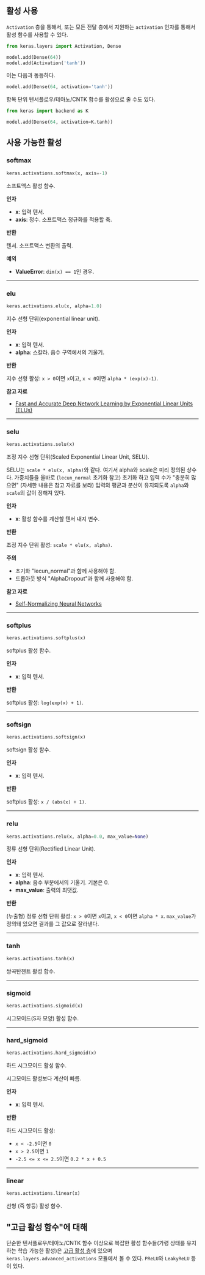 
## 활성 사용

`Activation` 층을 통해서, 또는 모든 전달 층에서 지원하는 `activation` 인자를 통해서 활성 함수를 사용할 수 있다.

```python
from keras.layers import Activation, Dense

model.add(Dense(64))
model.add(Activation('tanh'))
```

이는 다음과 동등하다.

```python
model.add(Dense(64, activation='tanh'))
```

항목 단위 텐서플로우/테아노/CNTK 함수를 활성으로 줄 수도 있다.

```python
from keras import backend as K

model.add(Dense(64, activation=K.tanh))
```

## 사용 가능한 활성

### softmax


```python
keras.activations.softmax(x, axis=-1)
```


소프트맥스 활성 함수.

__인자__

- __x__: 입력 텐서.
- __axis__: 정수. 소프트맥스 정규화를 적용할 축.

__반환__

텐서. 소프트맥스 변환의 출력.

__예외__

- __ValueError__: `dim(x) == 1`인 경우.

----

### elu


```python
keras.activations.elu(x, alpha=1.0)
```


지수 선형 단위(exponential linear unit).

__인자__

- __x__: 입력 텐서.
- __alpha__: 스칼라. 음수 구역에서의 기울기.

__반환__

지수 선형 활성: `x > 0`이면 `x`이고,
`x < 0`이면 `alpha * (exp(x)-1)`.

__참고 자료__

- [Fast and Accurate Deep Network Learning by Exponential Linear Units (ELUs)](https://arxiv.org/abs/1511.07289)

----

### selu


```python
keras.activations.selu(x)
```


조정 지수 선형 단위(Scaled Exponential Linear Unit, SELU).

SELU는 `scale * elu(x, alpha)`와 같다. 여기서 alpha와 scale은
미리 정의된 상수다. 가중치들을 올바로 (`lecun_normal` 초기화 참고)
초기화 하고 입력 수가 "충분히 많으면" (자세한 내용은 참고 자료를 보라)
입력의 평균과 분산이 유지되도록 `alpha`와 `scale`의 값이 정해져 있다.

__인자__

- __x__: 활성 함수를 계산할 텐서 내지 변수.

__반환__

조정 지수 단위 활성: `scale * elu(x, alpha)`.

__주의__

- 초기화 "lecun_normal"과 함께 사용해야 함.
- 드롭아웃 방식 "AlphaDropout"과 함께 사용해야 함.

__참고 자료__

- [Self-Normalizing Neural Networks](https://arxiv.org/abs/1706.02515)

----

### softplus


```python
keras.activations.softplus(x)
```


softplus 활성 함수.

__인자__

- __x__: 입력 텐서.

__반환__

softplus 활성: `log(exp(x) + 1)`.

----

### softsign


```python
keras.activations.softsign(x)
```


softsign 활성 함수.

__인자__

- __x__: 입력 텐서.

__반환__

softplus 활성: `x / (abs(x) + 1)`.

----

### relu


```python
keras.activations.relu(x, alpha=0.0, max_value=None)
```


정류 선형 단위(Rectified Linear Unit).

__인자__

- __x__: 입력 텐서.
- __alpha__: 음수 부분에서의 기울기. 기본은 0.
- __max_value__: 출력의 최댓값.

__반환__

(누출형) 정류 선형 단위 활성: `x > 0`이면 `x`이고,
`x < 0`이면 `alpha * x`. `max_value`가 정의돼 있으면
결과를 그 값으로 잘라낸다.

----

### tanh


```python
keras.activations.tanh(x)
```


쌍곡탄젠트 활성 함수.

----

### sigmoid


```python
keras.activations.sigmoid(x)
```


시그모이드(S자 모양) 활성 함수.

----

### hard_sigmoid


```python
keras.activations.hard_sigmoid(x)
```


하드 시그모이드 활성 함수.

시그모이드 활성보다 계산이 빠름.

__인자__

- __x__: 입력 텐서.

__반환__

하드 시그모이드 활성:

- `x < -2.5`이면 `0`
- `x > 2.5`이면 `1`
- `-2.5 <= x <= 2.5`이면 `0.2 * x + 0.5`

----

### linear


```python
keras.activations.linear(x)
```


선형 (즉 항등) 활성 함수.


## "고급 활성 함수"에 대해

단순한 텐서플로우/테아노/CNTK 함수 이상으로 복잡한 활성 함수들(가령 상태를 유지하는 학습 가능한 활성)은 [고급 활성 층](layers/advanced-activations.md)에 있으며 `keras.layers.advanced_activations` 모듈에서 볼 수 있다. `PReLU`와 `LeakyReLU` 등이 있다.
